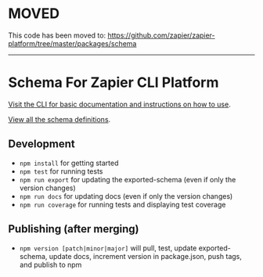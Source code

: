 # MOVED

This code has been moved to: https://github.com/zapier/zapier-platform/tree/master/packages/schema

---

# Schema For Zapier CLI Platform

[Visit the CLI for basic documentation and instructions on how to use](https://zapier.github.io/zapier-platform-cli).

[View all the schema definitions](https://zapier.github.io/zapier-platform-schema/build/schema.html).

## Development

- `npm install` for getting started
- `npm test` for running tests
- `npm run export` for updating the exported-schema (even if only the version changes)
- `npm run docs` for updating docs (even if only the version changes)
- `npm run coverage` for running tests and displaying test coverage

## Publishing (after merging)

- `npm version [patch|minor|major]` will pull, test, update exported-schema, update docs, increment version in package.json, push tags, and publish to npm

